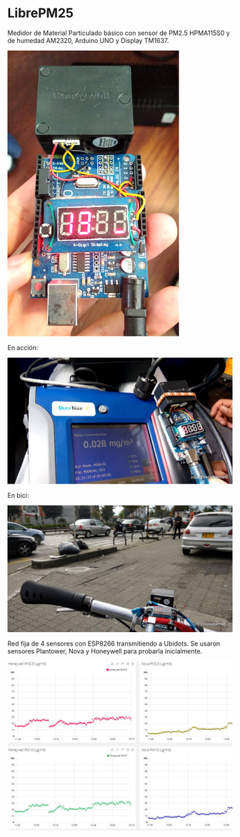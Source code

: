 # LibrePM25
Medidor de Material Particulado básico con sensor de PM2.5 HPMA115S0 y de humedad AM2320, Arduino UNO y Display TM1637.

![Medidor PM25](https://github.com/danielbernalb/LibrePM25/blob/master/img/LibrePM25_640.jpg)

En acción:

![LibrePM25&DustTrackMaterials](https://github.com/danielbernalb/LibrePM25/blob/master/img/Libre%26Dust.jpg)

En bici:

![Enbici](https://github.com/danielbernalb/LibrePM25/blob/master/img/Enbici.jpg)

Red fija de 4 sensores con ESP8266 transmitiendo a Ubidots.
Se usaron sensores Plantower, Nova y Honeywell para probarla inicialmente.

![Red4sensoresUbidots](https://github.com/danielbernalb/LibrePM25/blob/master/img/NodemcuUbidots.jpg)

